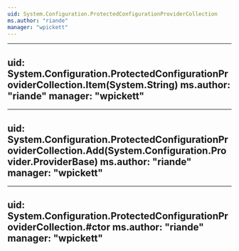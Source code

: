```yaml
---
uid: System.Configuration.ProtectedConfigurationProviderCollection
ms.author: "riande"
manager: "wpickett"
---
```


---
uid: System.Configuration.ProtectedConfigurationProviderCollection.Item(System.String)
ms.author: "riande"
manager: "wpickett"
---

---
uid: System.Configuration.ProtectedConfigurationProviderCollection.Add(System.Configuration.Provider.ProviderBase)
ms.author: "riande"
manager: "wpickett"
---

---
uid: System.Configuration.ProtectedConfigurationProviderCollection.#ctor
ms.author: "riande"
manager: "wpickett"
---
